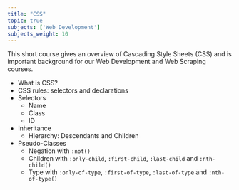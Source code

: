 ```yaml
---
title: "CSS"
topic: true
subjects: ['Web Development']
subjects_weight: 10
---
```


This short course gives an overview of Cascading Style Sheets (CSS) and is important background for our Web Development and Web Scraping courses.

- What is CSS?
- CSS rules: selectors and declarations
- Selectors
	- Name
	- Class
	- ID
- Inheritance
	- Hierarchy: Descendants and Children
- Pseudo-Classes
	- Negation with `:not()`
	- Children with `:only-child`, `:first-child`, `:last-child` and `:nth-child()`
	- Type with `:only-of-type`, `:first-of-type`, `:last-of-type` and `:nth-of-type()`
